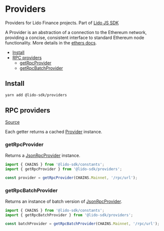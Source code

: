 # Providers

Providers for Lido Finance projects.
Part of [Lido JS SDK](https://github.com/lidofinance/lido-js-sdk/#readme)

A Provider is an abstraction of a connection to the Ethereum network, providing a concise, consistent interface to standard Ethereum node functionality. More details in the [ethers docs](https://docs.ethers.io/v5/api/providers/).

- [Install](#install)
- [RPC providers](#rpc-providers)
  - [getRpcProvider](#getrpcprovider)
  - [getRpcBatchProvider](#getrpcbatchprovider)

## Install

```bash
yarn add @lido-sdk/providers
```

## RPC providers

[Source](src/providersRPC.ts)

Each getter returns a cached [Provider](https://docs.ethers.io/v5/api/providers/provider/) instance.

### getRpcProvider

Returns a [JsonRpcProvider](https://docs.ethers.io/v5/api/providers/jsonrpc-provider/#JsonRpcProvider) instance.

```ts
import { CHAINS } from '@lido-sdk/constants';
import { getRpcProvider } from '@lido-sdk/providers';

const provider = getRpcProvider(CHAINS.Mainnet, '/rpc/url');
```

### getRpcBatchProvider

Returns an instance of batch version of [JsonRpcProvider](https://docs.ethers.io/v5/api/providers/jsonrpc-provider/#JsonRpcProvider).

```ts
import { CHAINS } from '@lido-sdk/constants';
import { getRpcBatchProvider } from '@lido-sdk/providers';

const batchProvider = getRpcBatchProvider(CHAINS.Mainnet, '/rpc/url');
```
